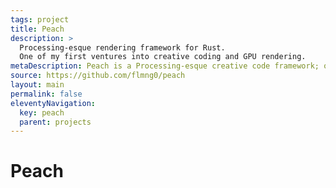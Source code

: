 ```yaml
---
tags: project
title: Peach
description: >
  Processing-esque rendering framework for Rust. 
  One of my first ventures into creative coding and GPU rendering.
metaDescription: Peach is a Processing-esque creative code framework; one of Tim's first, public, open-source ventures into graphics programming.
source: https://github.com/flmng0/peach
layout: main
permalink: false
eleventyNavigation:
  key: peach
  parent: projects
---
```


# Peach
